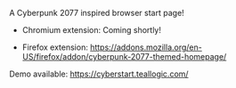 A Cyberpunk 2077 inspired browser start page!

- Chromium extension: Coming shortly!
  
- Firefox extension: https://addons.mozilla.org/en-US/firefox/addon/cyberpunk-2077-themed-homepage/


Demo available: https://cyberstart.teallogic.com/
